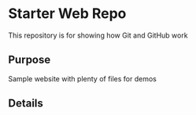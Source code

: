 # Starter Web Repo

This repository is for showing how Git and GitHub work

## Purpose

Sample website with plenty of files for demos

## Details
